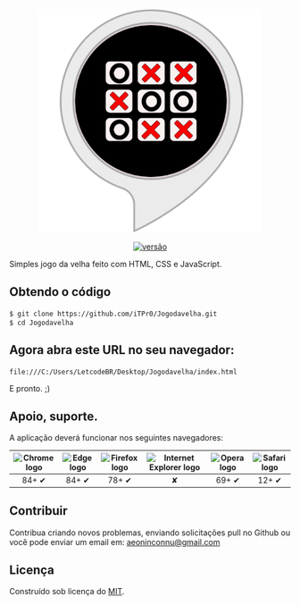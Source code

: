 <p align="center">
    <img src="https://github.com/iTPr0/Jogodavelha/blob/main/jogodavelha.png?raw=true"
        height="400">
</p>


<p align="center">
<a href="">
  <img src="https://img.shields.io/badge/version-1.0.0-blue"
    alt="versão"></a>
</p>

 Simples jogo da velha feito com HTML, CSS e JavaScript.

## Obtendo o código
```
$ git clone https://github.com/iTPr0/Jogodavelha.git
$ cd Jogodavelha
```
## Agora abra este URL no seu navegador:
```
file:///C:/Users/LetcodeBR/Desktop/Jogodavelha/index.html
```
E pronto. ;)

## Apoio, suporte.
A aplicação deverá funcionar nos seguintes navegadores:

| <img src="https://clipboardjs.com/assets/images/chrome.png" width="48px" height="48px" alt="Chrome logo"> | <img src="https://clipboardjs.com/assets/images/edge.png" width="48px" height="48px" alt="Edge logo"> | <img src="https://clipboardjs.com/assets/images/firefox.png" width="48px" height="48px" alt="Firefox logo"> | <img src="https://clipboardjs.com/assets/images/ie.png" width="48px" height="48px" alt="Internet Explorer logo"> | <img src="https://clipboardjs.com/assets/images/opera.png" width="48px" height="48px" alt="Opera logo"> | <img src="https://clipboardjs.com/assets/images/safari.png" width="48px" height="48px" alt="Safari logo"> |
|:---:|:---:|:---:|:---:|:---:|:---:|
| 84+ ✔ | 84+ ✔ | 78+ ✔ | ✘ | 69+ ✔ | 12+ ✔ |

## Contribuir
Contribua criando novos problemas, enviando solicitações pull no Github ou você pode enviar um email em:
aeoninconnu@gmail.com

## Licença
Construído sob licença do [MIT](https://opensource.org/licenses/mit-license.php).
